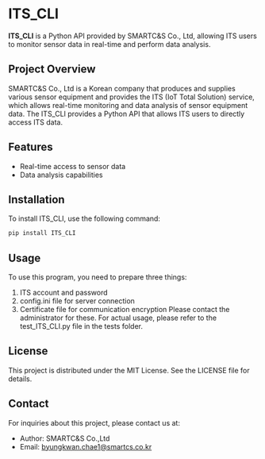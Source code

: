 # ITS_CLI

**ITS_CLI** is a Python API provided by SMARTC&S Co., Ltd, allowing ITS users to monitor sensor data in real-time and perform data analysis.

## Project Overview

SMARTC&S Co., Ltd is a Korean company that produces and supplies various sensor equipment and provides the ITS (IoT Total Solution) service, which allows real-time monitoring and data analysis of sensor equipment data. The ITS_CLI provides a Python API that allows ITS users to directly access ITS data.

## Features

- Real-time access to sensor data
- Data analysis capabilities

## Installation

To install ITS_CLI, use the following command:

```bash
pip install ITS_CLI
```

## Usage
To use this program, you need to prepare three things:
1) ITS account and password
2) config.ini file for server connection
3) Certificate file for communication encryption
Please contact the administrator for these.
For actual usage, please refer to the test_ITS_CLI.py file in the tests folder.

## License
This project is distributed under the MIT License. See the LICENSE file for details.

## Contact
For inquiries about this project, please contact us at:

- Author: SMARTC&S Co.,Ltd
- Email: byungkwan.chae1@smartcs.co.kr